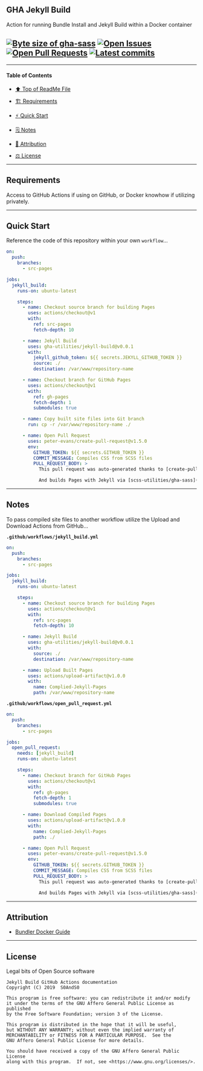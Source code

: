 ## GHA Jekyll Build
[heading__title]:
  #gha-sass
  "&#x2B06; Top of ReadMe File"


Action for running Bundle Install and Jekyll Build within a Docker container


## [![Byte size of gha-sass][badge__master__gha_sass__source_code]][gha_sass__master__source_code] [![Open Issues][badge__issues__gha_sass]][issues__gha_sass] [![Open Pull Requests][badge__pull_requests__gha_sass]][pull_requests__gha_sass] [![Latest commits][badge__commits__gha_sass__master]][commits__gha_sass__master]


------


#### Table of Contents


- [:arrow_up: Top of ReadMe File][heading__title]

- [:building_construction: Requirements][heading__requirements]

- [:zap: Quick Start][heading__quick_start]

- [&#x1F5D2; Notes][notes]

- [:card_index: Attribution][heading__attribution]

- [:balance_scale: License][heading__license]


------



## Requirements
[heading__requirements]:
  #requirements
  "&#x1F3D7; "


Access to GitHub Actions if using on GitHub, or Docker knowhow if utilizing privately.


___


## Quick Start
[heading__quick_start]:
  #quick-start
  "&#9889; Perhaps as easy as one, 2.0,..."


Reference the code of this repository within your own `workflow`...


```YAML
on:
  push:
    branches:
      - src-pages

jobs:
  jekyll_build:
    runs-on: ubuntu-latest

    steps:
      - name: Checkout source branch for building Pages
        uses: actions/checkout@v1
        with:
          ref: src-pages
          fetch-depth: 10

      - name: Jekyll Build
        uses: gha-utilities/jekyll-build@v0.0.1
        with:
          jekyll_github_token: ${{ secrets.JEKYLL_GITHUB_TOKEN }}
          source: ./
          destination: /var/www/repository-name

      - name: Checkout branch for GitHub Pages
        uses: actions/checkout@v1
        with:
          ref: gh-pages
          fetch-depth: 1
          submodules: true

      - name: Copy built site files into Git branch
        run: cp -r /var/www/repository-name ./

      - name: Open Pull Request
        uses: peter-evans/create-pull-request@v1.5.0
        env:
          GITHUB_TOKEN: ${{ secrets.GITHUB_TOKEN }}
          COMMIT_MESSAGE: Compiles CSS from SCSS files
          PULL_REQUEST_BODY: >
            This pull request was auto-generated thanks to [create-pull-request](https://github.com/peter-evans/create-pull-request)

            And builds Pages with Jekyll via [scss-utilities/gha-sass](https://github.com/gha-utilities/jekyll-build)
```


___


## Notes
[notes]:
  #notes
  "&#x1F5D2; Additional notes and links that may be worth clicking in the future"


To pass compiled site files to another workflow utilize the Upload and Download Actions from GitHub...


**`.github/workflows/jekyll_build.yml`**


```YAML
on:
  push:
    branches:
      - src-pages

jobs:
  jekyll_build:
    runs-on: ubuntu-latest

    steps:
      - name: Checkout source branch for building Pages
        uses: actions/checkout@v1
        with:
          ref: src-pages
          fetch-depth: 10

      - name: Jekyll Build
        uses: gha-utilities/jekyll-build@v0.0.1
        with:
          source: ./
          destination: /var/www/repository-name

      - name: Upload Built Pages
        uses: actions/upload-artifact@v1.0.0
        with:
          name: Complied-Jekyll-Pages
          path: /var/www/repository-name
```


**`.github/workflows/open_pull_request.yml`**


```YAML
on:
  push:
    branches:
      - src-pages

jobs:
  open_pull_request:
    needs: [jekyll_build]
    runs-on: ubuntu-latest

    steps:
      - name: Checkout branch for GitHub Pages
        uses: actions/checkout@v1
        with:
          ref: gh-pages
          fetch-depth: 1
          submodules: true

      - name: Download Compiled Pages
        uses: actions/upload-artifact@v1.0.0
        with:
          name: Complied-Jekyll-Pages
          path: ./

      - name: Open Pull Request
        uses: peter-evans/create-pull-request@v1.5.0
        env:
          GITHUB_TOKEN: ${{ secrets.GITHUB_TOKEN }}
          COMMIT_MESSAGE: Compiles CSS from SCSS files
          PULL_REQUEST_BODY: >
            This pull request was auto-generated thanks to [create-pull-request](https://github.com/peter-evans/create-pull-request)

            And builds Pages with Jekyll via [scss-utilities/gha-sass](https://github.com/gha-utilities/jekyll-build)
```


___


## Attribution
[heading__attribution]:
  #attribution
  "&#x1F4C7; Resources that where helpful in building this project so far."


- [Bundler Docker Guide](https://bundler.io/v2.0/guides/bundler_docker_guide.html)


___


## License
[heading__license]:
  #license
  "&#x2696; Legal bits of Open Source software"


Legal bits of Open Source software


```
Jekyll Build GitHub Actions documentation
Copyright (C) 2019  S0AndS0

This program is free software: you can redistribute it and/or modify
it under the terms of the GNU Affero General Public License as published
by the Free Software Foundation; version 3 of the License.

This program is distributed in the hope that it will be useful,
but WITHOUT ANY WARRANTY; without even the implied warranty of
MERCHANTABILITY or FITNESS FOR A PARTICULAR PURPOSE.  See the
GNU Affero General Public License for more details.

You should have received a copy of the GNU Affero General Public License
along with this program.  If not, see <https://www.gnu.org/licenses/>.
```



[badge__commits__gha_sass__master]:
  https://img.shields.io/github/last-commit/scss-utilities/gha-sass/master.svg

[commits__gha_sass__master]:
  https://github.com/scss-utilities/gha-sass/commits/master
  "&#x1F4DD; History of changes on this branch"


[gha_sass__community]:
  https://github.com/scss-utilities/gha-sass/community
  "&#x1F331; Dedicated to functioning code"


[badge__issues__gha_sass]:
  https://img.shields.io/github/issues/scss-utilities/gha-sass.svg

[issues__gha_sass]:
  https://github.com/scss-utilities/gha-sass/issues
  "&#x2622; Search for and _bump_ existing issues or open new issues for project maintainer to address."


[badge__pull_requests__gha_sass]:
  https://img.shields.io/github/issues-pr/scss-utilities/gha-sass.svg

[pull_requests__gha_sass]:
  https://github.com/scss-utilities/gha-sass/pulls
  "&#x1F3D7; Pull Request friendly, though please check the Community guidelines"


[badge__master__gha_sass__source_code]:
  https://img.shields.io/github/repo-size/scss-utilities/gha-sass

[gha_sass__master__source_code]:
  https://github.com/scss-utilities/gha-sass
  "&#x2328; Project source code!"
